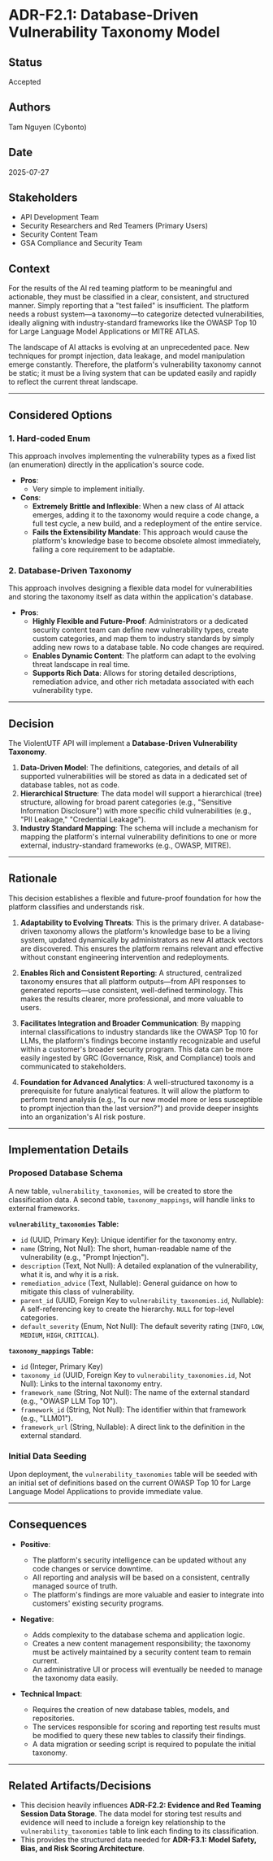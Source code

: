 # ADR-F2.1: Database-Driven Vulnerability Taxonomy Model

## Status
Accepted

## Authors
Tam Nguyen (Cybonto)

## Date
2025-07-27

## Stakeholders
* API Development Team
* Security Researchers and Red Teamers (Primary Users)
* Security Content Team
* GSA Compliance and Security Team

## Context
For the results of the AI red teaming platform to be meaningful and actionable, they must be classified in a clear, consistent, and structured manner. Simply reporting that a "test failed" is insufficient. The platform needs a robust system—a taxonomy—to categorize detected vulnerabilities, ideally aligning with industry-standard frameworks like the OWASP Top 10 for Large Language Model Applications or MITRE ATLAS.

The landscape of AI attacks is evolving at an unprecedented pace. New techniques for prompt injection, data leakage, and model manipulation emerge constantly. Therefore, the platform's vulnerability taxonomy cannot be static; it must be a living system that can be updated easily and rapidly to reflect the current threat landscape.

---
## Considered Options

### 1. Hard-coded Enum
This approach involves implementing the vulnerability types as a fixed list (an enumeration) directly in the application's source code.

* **Pros**:
    * Very simple to implement initially.
* **Cons**:
    * **Extremely Brittle and Inflexible**: When a new class of AI attack emerges, adding it to the taxonomy would require a code change, a full test cycle, a new build, and a redeployment of the entire service.
    * **Fails the Extensibility Mandate**: This approach would cause the platform's knowledge base to become obsolete almost immediately, failing a core requirement to be adaptable.

### 2. Database-Driven Taxonomy
This approach involves designing a flexible data model for vulnerabilities and storing the taxonomy itself as data within the application's database.

* **Pros**:
    * **Highly Flexible and Future-Proof**: Administrators or a dedicated security content team can define new vulnerability types, create custom categories, and map them to industry standards by simply adding new rows to a database table. No code changes are required.
    * **Enables Dynamic Content**: The platform can adapt to the evolving threat landscape in real time.
    * **Supports Rich Data**: Allows for storing detailed descriptions, remediation advice, and other rich metadata associated with each vulnerability type.

---
## Decision
The ViolentUTF API will implement a **Database-Driven Vulnerability Taxonomy**.

1.  **Data-Driven Model**: The definitions, categories, and details of all supported vulnerabilities will be stored as data in a dedicated set of database tables, not as code.
2.  **Hierarchical Structure**: The data model will support a hierarchical (tree) structure, allowing for broad parent categories (e.g., "Sensitive Information Disclosure") with more specific child vulnerabilities (e.g., "PII Leakage," "Credential Leakage").
3.  **Industry Standard Mapping**: The schema will include a mechanism for mapping the platform's internal vulnerability definitions to one or more external, industry-standard frameworks (e.g., OWASP, MITRE).

---
## Rationale

This decision establishes a flexible and future-proof foundation for how the platform classifies and understands risk.

1.  **Adaptability to Evolving Threats**: This is the primary driver. A database-driven taxonomy allows the platform's knowledge base to be a living system, updated dynamically by administrators as new AI attack vectors are discovered. This ensures the platform remains relevant and effective without constant engineering intervention and redeployments.

2.  **Enables Rich and Consistent Reporting**: A structured, centralized taxonomy ensures that all platform outputs—from API responses to generated reports—use consistent, well-defined terminology. This makes the results clearer, more professional, and more valuable to users.

3.  **Facilitates Integration and Broader Communication**: By mapping internal classifications to industry standards like the OWASP Top 10 for LLMs, the platform's findings become instantly recognizable and useful within a customer's broader security program. This data can be more easily ingested by GRC (Governance, Risk, and Compliance) tools and communicated to stakeholders.

4.  **Foundation for Advanced Analytics**: A well-structured taxonomy is a prerequisite for future analytical features. It will allow the platform to perform trend analysis (e.g., "Is our new model more or less susceptible to prompt injection than the last version?") and provide deeper insights into an organization's AI risk posture.

---
## Implementation Details

### Proposed Database Schema
A new table, `vulnerability_taxonomies`, will be created to store the classification data. A second table, `taxonomy_mappings`, will handle links to external frameworks.

**`vulnerability_taxonomies` Table:**
* `id` (UUID, Primary Key): Unique identifier for the taxonomy entry.
* `name` (String, Not Null): The short, human-readable name of the vulnerability (e.g., "Prompt Injection").
* `description` (Text, Not Null): A detailed explanation of the vulnerability, what it is, and why it is a risk.
* `remediation_advice` (Text, Nullable): General guidance on how to mitigate this class of vulnerability.
* `parent_id` (UUID, Foreign Key to `vulnerability_taxonomies.id`, Nullable): A self-referencing key to create the hierarchy. `NULL` for top-level categories.
* `default_severity` (Enum, Not Null): The default severity rating (`INFO`, `LOW`, `MEDIUM`, `HIGH`, `CRITICAL`).

**`taxonomy_mappings` Table:**
* `id` (Integer, Primary Key)
* `taxonomy_id` (UUID, Foreign Key to `vulnerability_taxonomies.id`, Not Null): Links to the internal taxonomy entry.
* `framework_name` (String, Not Null): The name of the external standard (e.g., "OWASP LLM Top 10").
* `framework_id` (String, Not Null): The identifier within that framework (e.g., "LLM01").
* `framework_url` (String, Nullable): A direct link to the definition in the external standard.

### Initial Data Seeding
Upon deployment, the `vulnerability_taxonomies` table will be seeded with an initial set of definitions based on the current OWASP Top 10 for Large Language Model Applications to provide immediate value.

---
## Consequences

* **Positive**:
    * The platform's security intelligence can be updated without any code changes or service downtime.
    * All reporting and analysis will be based on a consistent, centrally managed source of truth.
    * The platform's findings are more valuable and easier to integrate into customers' existing security programs.

* **Negative**:
    * Adds complexity to the database schema and application logic.
    * Creates a new content management responsibility; the taxonomy must be actively maintained by a security content team to remain current.
    * An administrative UI or process will eventually be needed to manage the taxonomy data easily.

* **Technical Impact**:
    * Requires the creation of new database tables, models, and repositories.
    * The services responsible for scoring and reporting test results must be modified to query these new tables to classify their findings.
    * A data migration or seeding script is required to populate the initial taxonomy.

---
## Related Artifacts/Decisions
* This decision heavily influences **ADR-F2.2: Evidence and Red Teaming Session Data Storage**. The data model for storing test results and evidence will need to include a foreign key relationship to the `vulnerability_taxonomies` table to link each finding to its classification.
* This provides the structured data needed for **ADR-F3.1: Model Safety, Bias, and Risk Scoring Architecture**.
